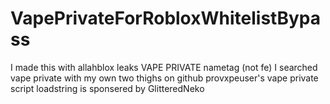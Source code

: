 # VapePrivateForRobloxWhitelistBypass
I made this with allahblox leaks VAPE PRIVATE nametag (not fe)
I searched vape private with my own two thighs on github
provxpeuser's vape private script loadstring is sponsered by GlitteredNeko 

